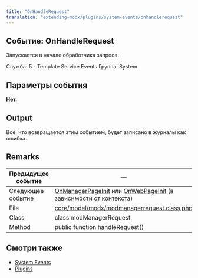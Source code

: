 ```yaml
---
title: "OnHandleRequest"
translation: "extending-modx/plugins/system-events/onhandlerequest"
---
```


## Событие: OnHandleRequest

Запускается в начале обработчика запроса.

Служба: 5 - Template Service Events
Группа: System

## Параметры события

**Нет.**

## Output

Все, что возвращается этим событием, будет записано в журналы как ошибка.

## Remarks

| Предыдущее событие | —                                                                                                                                                                                                    |
| ------------------ | ----------------------------------------------------------------------------------------------------------------------------------------------------------------------------------------------------- |
| Следующее событие  | [OnManagerPageInit](extending-modx/plugins/system-events/onmanagerpageinit "OnManagerPageInit") или [OnWebPageInit](extending-modx/plugins/system-events/onwebpageinit "OnWebPageInit") (в зависимости от контекста) |
| File               | [core/model/modx/modmanagerrequest.class.php](https://github.com/modxcms/revolution/blob/master/core/model/modx/modmanagerrequest.class.php)                                                          |
| Class              | class modManagerRequest                                                                                                                                                                               |
| Method             | public function handleRequest()                                                                                                                                                                       |

## Смотри также

- [System Events](extending-modx/plugins/system-events "System Events")
- [Plugins](extending-modx/plugins "Plugins")
